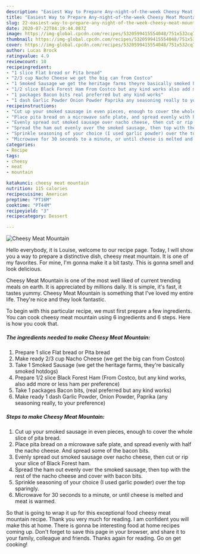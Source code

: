 ```yaml
---
description: "Easiest Way to Prepare Any-night-of-the-week Cheesy Meat Mountain"
title: "Easiest Way to Prepare Any-night-of-the-week Cheesy Meat Mountain"
slug: 22-easiest-way-to-prepare-any-night-of-the-week-cheesy-meat-mountain
date: 2020-07-22T04:19:44.087Z
image: https://img-global.cpcdn.com/recipes/5320599415554048/751x532cq70/cheesy-meat-mountain-recipe-main-photo.jpg
thumbnail: https://img-global.cpcdn.com/recipes/5320599415554048/751x532cq70/cheesy-meat-mountain-recipe-main-photo.jpg
cover: https://img-global.cpcdn.com/recipes/5320599415554048/751x532cq70/cheesy-meat-mountain-recipe-main-photo.jpg
author: Lucas Brock
ratingvalue: 4.9
reviewcount: 10
recipeingredient:
- "1 slice Flat bread or Pita bread"
- "2/3 cup Nacho Cheese we get the big can from Costco"
- "1 Smoked Sausage we get the heritage farms theyre basically smoked hotdogs"
- "1/2 slice Black Forest Ham From Costco but any kind works also add more or less ham per preference"
- "1 packages Bacon bits real preferred but any kind works"
- "1 dash Garlic Powder Onion Powder Paprika any seasoning really to your preference"
recipeinstructions:
- "Cut up your smoked sausage in even pieces, enough to cover the whole slice of pita bread."
- "Place pita bread on a microwave safe plate, and spread evenly with half the nacho cheese. And spread some of the bacon bits."
- "Evenly spread out smoked sausage over nacho cheese, then cut or rip your slice of Black Forest ham."
- "Spread the ham out evenly over the smoked sausage, then top with the rest of the nacho cheese and cover with bacon bits."
- "Sprinkle seasoning of your choice (I used garlic powder) over the top sparingly."
- "Microwave for 30 seconds to a minute, or until cheese is melted and meat is warmed."
categories:
- Recipe
tags:
- cheesy
- meat
- mountain

katakunci: cheesy meat mountain 
nutrition: 115 calories
recipecuisine: American
preptime: "PT16M"
cooktime: "PT44M"
recipeyield: "3"
recipecategory: Dessert

---
```



![Cheesy Meat Mountain](https://img-global.cpcdn.com/recipes/5320599415554048/751x532cq70/cheesy-meat-mountain-recipe-main-photo.jpg)

Hello everybody, it is Louise, welcome to our recipe page. Today, I will show you a way to prepare a distinctive dish, cheesy meat mountain. It is one of my favorites. For mine, I'm gonna make it a bit tasty. This is gonna smell and look delicious.

Cheesy Meat Mountain is one of the most well liked of current trending meals on earth. It is appreciated by millions daily. It is simple, it's fast, it tastes yummy. Cheesy Meat Mountain is something that I've loved my entire life. They're nice and they look fantastic.




To begin with this particular recipe, we must first prepare a few ingredients. You can cook cheesy meat mountain using 6 ingredients and 6 steps. Here is how you cook that.

##### The ingredients needed to make Cheesy Meat Mountain:

1. Prepare 1 slice Flat bread or Pita bread
1. Make ready 2/3 cup Nacho Cheese (we get the big can from Costco)
1. Take 1 Smoked Sausage (we get the heritage farms, they&#39;re basically smoked hotdogs)
1. Prepare 1/2 slice Black Forest Ham (From Costco, but any kind works, also add more or less ham per preference)
1. Take 1 packages Bacon bits, (real preferred but any kind works)
1. Make ready 1 dash Garlic Powder, Onion Powder, Paprika (any seasoning really, to your preference)




##### Steps to make Cheesy Meat Mountain:

1. Cut up your smoked sausage in even pieces, enough to cover the whole slice of pita bread.
1. Place pita bread on a microwave safe plate, and spread evenly with half the nacho cheese. And spread some of the bacon bits.
1. Evenly spread out smoked sausage over nacho cheese, then cut or rip your slice of Black Forest ham.
1. Spread the ham out evenly over the smoked sausage, then top with the rest of the nacho cheese and cover with bacon bits.
1. Sprinkle seasoning of your choice (I used garlic powder) over the top sparingly.
1. Microwave for 30 seconds to a minute, or until cheese is melted and meat is warmed.




So that is going to wrap it up for this exceptional food cheesy meat mountain recipe. Thank you very much for reading. I am confident you will make this at home. There is gonna be interesting food at home recipes coming up. Don't forget to save this page in your browser, and share it to your family, colleague and friends. Thanks again for reading. Go on get cooking!
